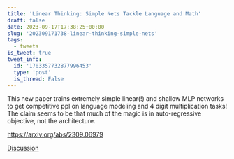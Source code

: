 ```yaml
---
title: 'Linear Thinking: Simple Nets Tackle Language and Math'
draft: false
date: 2023-09-17T17:38:25+00:00
slug: '202309171738-linear-thinking-simple-nets'
tags:
  - tweets
is_tweet: true
tweet_info:
  id: '1703357732877996453'
  type: 'post'
  is_thread: False
---
```




This new paper trains extremely simple linear(!) and shallow MLP networks to get competitive ppl on language modeling and 4 digit multiplication tasks! The claim seems to be that much of the magic is in auto-regressive objective, not the architecture.

<https://arxiv.org/abs/2309.06979>

[Discussion](https://x.com/sytelus/status/1703357732877996453)
